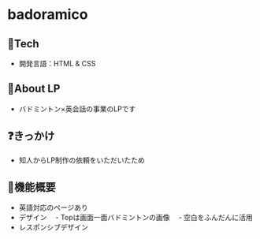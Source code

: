 # badoramico

## 🗻Tech 
- 開発言語：HTML & CSS

## 📱About LP
- バドミントン×英会話の事業のLPです

## ❓きっかけ

- 知人からLP制作の依頼をいただいたため

## 🔧機能概要
- 英語対応のページあり
- デザイン
　- Topは画面一面バドミントンの画像
　- 空白をふんだんに活用
- レスポンシブデザイン	
